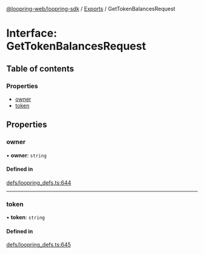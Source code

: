 [@loopring-web/loopring-sdk](../README.md) / [Exports](../modules.md) / GetTokenBalancesRequest

# Interface: GetTokenBalancesRequest

## Table of contents

### Properties

- [owner](GetTokenBalancesRequest.md#owner)
- [token](GetTokenBalancesRequest.md#token)

## Properties

### owner

• **owner**: `string`

#### Defined in

[defs/loopring_defs.ts:644](https://github.com/Loopring/loopring_sdk/blob/538bd47/src/defs/loopring_defs.ts#L644)

___

### token

• **token**: `string`

#### Defined in

[defs/loopring_defs.ts:645](https://github.com/Loopring/loopring_sdk/blob/538bd47/src/defs/loopring_defs.ts#L645)

